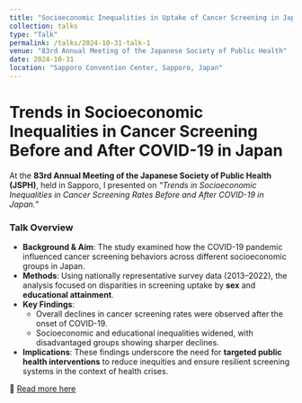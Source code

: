 ```yaml
---
title: "Socioeconomic Inequalities in Uptake of Cancer Screening in Japan, 2013–2022"
collection: talks
type: "Talk"
permalink: /talks/2024-10-31-talk-1
venue: "83rd Annual Meeting of the Japanese Society of Public Health"
date: 2024-10-31
location: "Sapporo Convention Center, Sapporo, Japan"
---
```


# Trends in Socioeconomic Inequalities in Cancer Screening Before and After COVID-19 in Japan  

At the **83rd Annual Meeting of the Japanese Society of Public Health (JSPH)**, held in Sapporo, I presented on *“Trends in Socioeconomic Inequalities in Cancer Screening Rates Before and After COVID-19 in Japan.”*  

### Talk Overview  
- **Background & Aim**: The study examined how the COVID-19 pandemic influenced cancer screening behaviors across different socioeconomic groups in Japan.  
- **Methods**: Using nationally representative survey data (2013–2022), the analysis focused on disparities in screening uptake by **sex** and **educational attainment**.  
- **Key Findings**:  
  - Overall declines in cancer screening rates were observed after the onset of COVID-19.  
  - Socioeconomic and educational inequalities widened, with disadvantaged groups showing sharper declines.  
- **Implications**: These findings underscore the need for **targeted public health interventions** to reduce inequities and ensure resilient screening systems in the context of health crises.  

📖 [Read more here](https://doi.org/10.2188/jea.JE20250021)  
